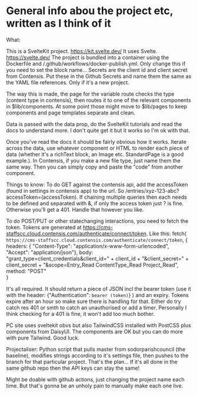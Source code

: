 # General info abou the project etc, written as I think of it

What:

This is a SvelteKit project. https://kit.svelte.dev/
It uses Svelte. https://svelte.dev/
The project is bundled into a container using the Dockerfile and /.github/workflows/docker-publish.yml. Only change this if you need to set the block name... Secrets are the client id and client secret from Contensis. Put these in the Github Secrets and name them the same as the YAML file references. Only if it's a new project.

The way this is made, the page for the variable route checks the type (content type in contensis), then routes it to one of the relevant components in $lib/components. At some point those might move to $lib/pages to keep components and page templates separate and clean.

Data is passed with the data prop, do the SvelteKit tutorials and read the docs to understand more. I don't quite get it but it works so I'm ok with that.

Once you've read the docs it should be fairly obvious how it works. Iterate across the data, use whatever component or HTML to render each piece of data (whether it's a richText block, an Image etc. StandardPage is a good example.). In Contensis, if you make a new file type, just name them the same way. Then you can simply copy and paste the "code" from another component.

Things to know: To do GET against the contensis api, add the accessToken (found in settings in contensis app) to the url. So /entries/xyz-123-abc?accessToken=(accessToken). If chaining multiple queries then each needs to be defined and separated with &, if only the access token just ? is fine. Otherwise you'll get a 401. Handle that however you like.

To do POST/PUT or other statechanging interactions, you need to fetch the token. Tokens are generated at https://cms-staffscc.cloud.contensis.com/authenticate/connect/token. Like this: fetch(
    `https://cms-staffscc.cloud.contensis.com/authenticate/connect/token`, { headers: { "Content-Type": "application/x-www-form-urlencoded", "Accept": "application/json"}, body: "grant_type=client_credentials&client_id=" + client_id + "&client_secret=" + client_secret + "&scope=Entry_Read ContentType_Read Project_Read", method: "POST"    
   }

   It's all required. It should return a piece of JSON incl the bearer token (use it with the header: {"Authentication": `bearer (token)`} ) and an expiry. Tokens expire after an hour so make sure there is handling for that. Either do try catch res 401 or smth to catch an unauthorised or add a timer. Personally I think checking for a 401 is fine, it won't add too much bother.

   PC site uses sveltekit obvs but also TailwindCSS installed with PostCSS plus components from DaisyUI. The components are OK but you can do more with pure Tailwind. Good luck.



Projectaliser: Python script that pulls master from sodorparishcouncil (the baseline), modifies strings according to it's settings file, then pushes to the branch for that particular project. That's the plan... If it's all done in the same github repo then the API keys can stay the same!

Might be doable with github actions, just changing the project name each time. But that's gonna be an unholy pain to manually make each one live.
